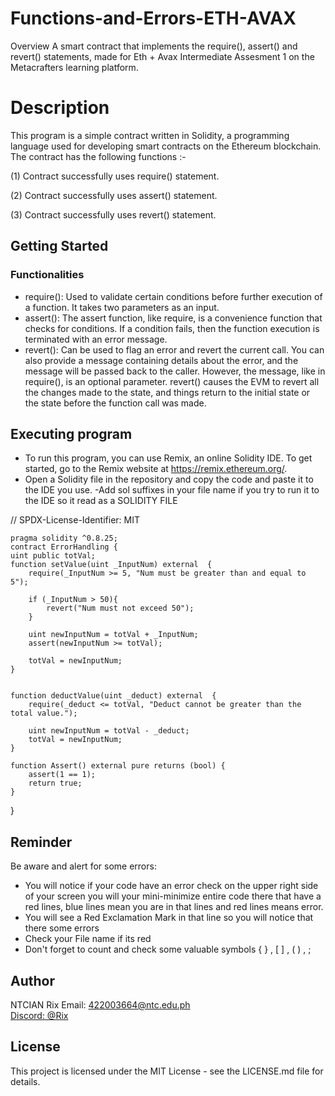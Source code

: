 # Functions-and-Errors-ETH-AVAX
Overview
A smart contract that implements the require(), assert() and revert() statements, made for Eth + Avax Intermediate Assesment 1 on the Metacrafters learning platform.

# Description

This program is a simple contract written in Solidity, a programming language used for developing smart contracts on the Ethereum blockchain. The contract has the following functions :-

(1) Contract successfully uses require() statement.

(2) Contract successfully uses assert() statement.

(3) Contract successfully uses revert() statement.

## Getting Started
### Functionalities
- require(): Used to validate certain conditions before further execution of a function. It takes two parameters as an input.
- assert(): The assert function, like require, is a convenience function that checks for conditions. If a condition fails, then the function execution is terminated with an error message.
- revert(): Can be used to flag an error and revert the current call. You can also provide a message containing details about the error, and the message will be passed back to the caller. However, the message, like in require(), is an optional parameter. revert() causes the EVM to revert all the changes made to the state, and things return to the initial state or the state before the function call was made.
## Executing program
- To run this program, you can use Remix, an online Solidity IDE. To get started, go to the Remix website at https://remix.ethereum.org/.
- Open a Solidity file in the repository and copy the code and paste it to the IDE you use.
-Add sol suffixes in your file name if you try to run it to the IDE so it read as a SOLIDITY FILE

// SPDX-License-Identifier: MIT

    pragma solidity ^0.8.25;
    contract ErrorHandling {
    uint public totVal;
    function setValue(uint _InputNum) external  {
        require(_InputNum >= 5, "Num must be greater than and equal to 5");
    
        if (_InputNum > 50){
            revert("Num must not exceed 50");
        }
        
        uint newInputNum = totVal + _InputNum;
        assert(newInputNum >= totVal);

        totVal = newInputNum;
    }

    
    function deductValue(uint _deduct) external  {
        require(_deduct <= totVal, "Deduct cannot be greater than the total value.");

        uint newInputNum = totVal - _deduct;
        totVal = newInputNum;
    }

    function Assert() external pure returns (bool) {
        assert(1 == 1);
        return true;
    }
}

## Reminder
Be aware and alert for some errors:

- You will notice if your code have an error check on the upper right side of your screen you will your mini-minimize entire code there that have a red lines, blue lines mean you are in that lines and red lines means error.
- You will see a Red Exclamation Mark in that line so you will notice that there some errors
- Check your File name if its red
- Don't forget to count and check some valuable symbols { } , [ ] , ( ) , ;

## Author
NTCIAN Rix
Email: 422003664@ntc.edu.ph
<br>
[Discord: @Rix](rix1473)

## License

This project is licensed under the MIT License - see the LICENSE.md file for details.


